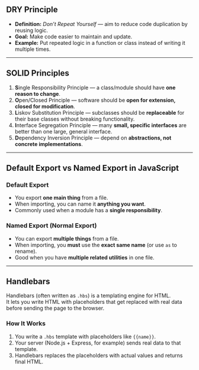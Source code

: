 ## DRY Principle
- **Definition:** *Don’t Repeat Yourself* — aim to reduce code duplication by reusing logic.  
- **Goal:** Make code easier to maintain and update.  
- **Example:** Put repeated logic in a function or class instead of writing it multiple times.

---

## SOLID Principles
1. **S**ingle Responsibility Principle — a class/module should have **one reason to change**.  
2. **O**pen/Closed Principle — software should be **open for extension, closed for modification**.  
3. **L**iskov Substitution Principle — subclasses should be **replaceable** for their base classes without breaking functionality.  
4. **I**nterface Segregation Principle — many **small, specific interfaces** are better than one large, general interface.  
5. **D**ependency Inversion Principle — depend on **abstractions, not concrete implementations**.

---

## Default Export vs Named Export in JavaScript

### Default Export
- You export **one main thing** from a file.  
- When importing, you can name it **anything you want**.  
- Commonly used when a module has a **single responsibility**.

### Named Export (Normal Export)
- You can export **multiple things** from a file.  
- When importing, you **must** use the **exact same name** (or use `as` to rename).  
- Good when you have **multiple related utilities** in one file.

---

## Handlebars
Handlebars (often written as `.hbs`) is a templating engine for HTML.  
It lets you write HTML with placeholders that get replaced with real data before sending the page to the browser.

### How It Works
1. You write a `.hbs` template with placeholders like `{{name}}`.  
2. Your server (Node.js + Express, for example) sends real data to that template.  
3. Handlebars replaces the placeholders with actual values and returns final HTML.

